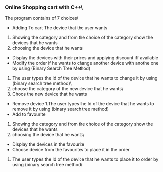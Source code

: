 ### Online Shopping cart with C++\

The program contains of 7 choices\

* Adding To cart The device that the user wants 
1. Showing the category and from the choice of the category show the devices that he wants
2. choosing the device that he wants
* Display the devices with their prices and applying discount iff available
* Modify the order if he wants to change another device with anothe one by using (Binary Search Tree Method)
1. The user types the Id of the device that he wants to change it by using (binary search tree method)\ 
2. choose the category of the new device that he wants\
3. Choos the new device that he wants 
* Remove device
1.The user types the Id of the device that he wants to remove it by using (binary search tree method) 
* Add to favourite
1. Showing the category and from the choice of the category show the devices that he wants
2. choosing the device that he wants\
* Display the devices in the favourite
* Choose device from the favourites to place it in the order
1. The user types the Id of the device that he wants to place it to order by using (binary search tree method) 
